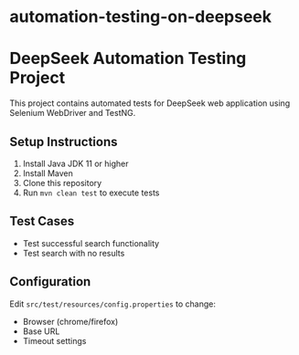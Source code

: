# automation-testing-on-deepseek
# DeepSeek Automation Testing Project

This project contains automated tests for DeepSeek web application using Selenium WebDriver and TestNG.

## Setup Instructions

1. Install Java JDK 11 or higher
2. Install Maven
3. Clone this repository
4. Run `mvn clean test` to execute tests

## Test Cases

- Test successful search functionality
- Test search with no results

## Configuration

Edit `src/test/resources/config.properties` to change:
- Browser (chrome/firefox)
- Base URL
- Timeout settings